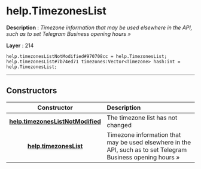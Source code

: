 # help.TimezonesList

**Description** : *Timezone information that may be used elsewhere in the API, such as to set Telegram Business opening hours &raquo;*

**Layer** : 214

```tl
help.timezonesListNotModified#970708cc = help.TimezonesList;
help.timezonesList#7b74ed71 timezones:Vector<Timezone> hash:int = help.TimezonesList;
```

---

## Constructors

| Constructor | Description |
| :---: | :--- |
| [**help.timezonesListNotModified**](constructor/help.timezonesListNotModified) | The timezone list has not changed |
| [**help.timezonesList**](constructor/help.timezonesList) | Timezone information that may be used elsewhere in the API, such as to set Telegram Business opening hours » |